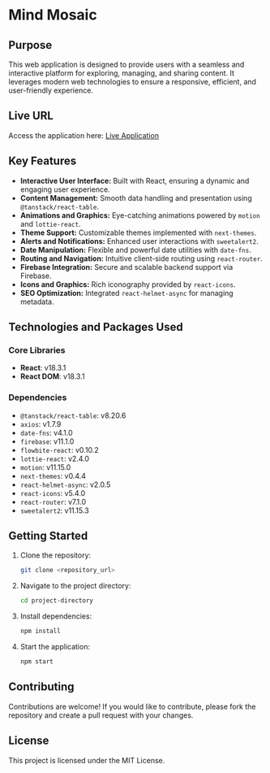 # Mind Mosaic

## Purpose

This web application is designed to provide users with a seamless and interactive platform for exploring, managing, and sharing content. It leverages modern web technologies to ensure a responsive, efficient, and user-friendly experience.


## Live URL

Access the application here: <a href="https://mind-mosaic.web.app" target="_blank">Live Application</a>

## Key Features

-   **Interactive User Interface:** Built with React, ensuring a dynamic and engaging user experience.
-   **Content Management:** Smooth data handling and presentation using `@tanstack/react-table`.
-   **Animations and Graphics:** Eye-catching animations powered by `motion` and `lottie-react`.
-   **Theme Support:** Customizable themes implemented with `next-themes`.
-   **Alerts and Notifications:** Enhanced user interactions with `sweetalert2`.
-   **Date Manipulation:** Flexible and powerful date utilities with `date-fns`.
-   **Routing and Navigation:** Intuitive client-side routing using `react-router`.
-   **Firebase Integration:** Secure and scalable backend support via Firebase.
-   **Icons and Graphics:** Rich iconography provided by `react-icons`.
-   **SEO Optimization:** Integrated `react-helmet-async` for managing metadata.

## Technologies and Packages Used

### Core Libraries

-   **React**: v18.3.1
-   **React DOM**: v18.3.1

### Dependencies

-   `@tanstack/react-table`: v8.20.6
-   `axios`: v1.7.9
-   `date-fns`: v4.1.0
-   `firebase`: v11.1.0
-   `flowbite-react`: v0.10.2
-   `lottie-react`: v2.4.0
-   `motion`: v11.15.0
-   `next-themes`: v0.4.4
-   `react-helmet-async`: v2.0.5
-   `react-icons`: v5.4.0
-   `react-router`: v7.1.0
-   `sweetalert2`: v11.15.3

## Getting Started

1. Clone the repository:

    ```bash
    git clone <repository_url>
    ```

2. Navigate to the project directory:

    ```bash
    cd project-directory
    ```

3. Install dependencies:

    ```bash
    npm install
    ```

4. Start the application:

    ```bash
    npm start
    ```

## Contributing

Contributions are welcome! If you would like to contribute, please fork the repository and create a pull request with your changes.

## License

This project is licensed under the MIT License.
